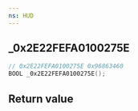 ```yaml
---
ns: HUD
---
```

## _0x2E22FEFA0100275E

```c
// 0x2E22FEFA0100275E 0x96863460
BOOL _0x2E22FEFA0100275E();
```


## Return value
